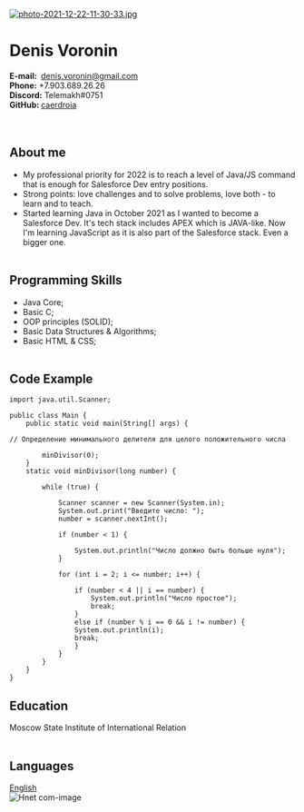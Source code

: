 [![photo-2021-12-22-11-30-33.jpg](https://i.postimg.cc/nrnW7ngV/photo-2021-12-22-11-30-33.jpg)](https://postimg.cc/G8Sznnb6)

# Denis Voronin <br>
**E-mail:&nbsp;** denis.voronin@gmail.com <br>
**Phone:** +7.903.689.26.26 <br>
**Discord:** Telemakh#0751 <br>
**GitHub:&nbsp;**[caerdroia](https://github.com/caerdroia) <br><br><br>


## About me <br>
* My professional priority for 2022 is to reach a level of Java/JS command that is enough for Salesforce Dev entry positions.
* Strong points: love challenges and to solve problems, love both - to learn and to teach.
* Started learning Java in October 2021 as I wanted to become a Salesforce Dev. It's tech stack includes APEX which is JAVA-like. Now I'm learning JavaScript as it is also part of the Salesforce stack. Even a bigger one. <br><br>

## Programming Skills<br>
* Java Core;<br>
* Basic C;
* OOP principles (SOLID);
* Basic Data Structures & Algorithms;
* Basic HTML & CSS;<br><br>

## Code Example<br>
<pre><code>import java.util.Scanner;

public class Main {
    public static void main(String[] args) {

// Определение минимального делителя для целого положительного числа

        minDivisor(0);
    }
    static void minDivisor(long number) {

        while (true) {

            Scanner scanner = new Scanner(System.in);
            System.out.print("Введите число: ");
            number = scanner.nextInt();

            if (number < 1) {

                System.out.println("Число должно быть больше нуля");
            }

            for (int i = 2; i <= number; i++) {

                if (number < 4 || i == number) {
                    System.out.println("Число простое");
                    break;
                }
                else if (number % i == 0 && i != number) {
                System.out.println(i);
                break;
                }
            }
        }
    }
}
</pre></code>

## Education

Moscow State Institute of International Relation <br><br>

## Languages
[English](https://www.efset.org/cert/hfZsGb)<br>
![Hnet com-image](https://user-images.githubusercontent.com/92051076/147234611-664b06f3-6054-48b1-bed0-12a48bc8b446.png)






